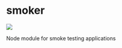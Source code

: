 smoker
======

![](http://i.giphy.com/CNhA74HXGqFOg.gif)

Node module for smoke testing applications
